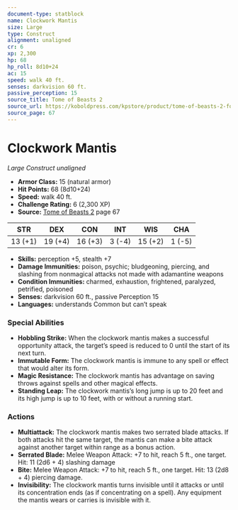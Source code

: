 ```yaml
---
document-type: statblock
name: Clockwork Mantis
size: Large
type: Construct
alignment: unaligned
cr: 6
xp: 2,300
hp: 68
hp_roll: 8d10+24
ac: 15
speed: walk 40 ft.
senses: darkvision 60 ft. 
passive_perception: 15
source_title: Tome of Beasts 2
source_url: https://koboldpress.com/kpstore/product/tome-of-beasts-2-for-5th-edition
source_page: 67
---
```


# Clockwork Mantis

*Large* *Construct* *unaligned*

- **Armor Class:** 15 (natural armor)
- **Hit Points:** 68 (8d10+24)
- **Speed:** walk 40 ft.
- **Challenge Rating:** 6 (2,300 XP)
- **Source:** [Tome of Beasts 2](https://koboldpress.com/kpstore/product/tome-of-beasts-2-for-5th-edition) page 67

| STR | DEX | CON | INT | WIS | CHA |
| --- | --- | --- | --- | --- | --- |
| 13 (+1) | 19 (+4) | 16 (+3) | 3 (-4) | 15 (+2) | 1 (-5) |

- **Skills:** perception +5, stealth +7
- **Damage Immunities:** poison, psychic; bludgeoning, piercing, and slashing from nonmagical attacks not made with adamantine weapons
- **Condition Immunities:** charmed, exhaustion, frightened, paralyzed, petrified, poisoned
- **Senses:** darkvision 60 ft., passive Perception 15
- **Languages:** understands Common but can’t speak

### Special Abilities

- **Hobbling Strike:** When the clockwork mantis makes a successful opportunity attack, the target’s speed is reduced to 0 until the start of its next turn.
- **Immutable Form:** The clockwork mantis is immune to any spell or effect that would alter its form.
- **Magic Resistance:** The clockwork mantis has advantage on saving throws against spells and other magical effects.
- **Standing Leap:** The clockwork mantis’s long jump is up to 20 feet and its high jump is up to 10 feet, with or without a running start.

### Actions

- **Multiattack:** The clockwork mantis makes two serrated blade attacks. If both attacks hit the same target, the mantis can make a bite attack against another target within range as a bonus action.
- **Serrated Blade:** Melee Weapon Attack: +7 to hit, reach 5 ft., one target. Hit: 11 (2d6 + 4) slashing damage
- **Bite:** Melee Weapon Attack: +7 to hit, reach 5 ft., one target. Hit: 13 (2d8 + 4) piercing damage.
- **Invisibility:** The clockwork mantis turns invisible until it attacks or until its concentration ends (as if concentrating on a spell). Any equipment the mantis wears or carries is invisible with it.
